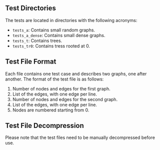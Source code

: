 ## Test Directories
The tests are located in directories with the following acronyms:
- `tests_a`: Contains small random graphs.
- `tests_a_dense`: Contains small dense graphs.
- `tests_t`: Contains trees.
- `tests_tr0`: Contains tress rooted at 0.

## Test File Format
Each file contains one test case and describes two graphs, one after another. The format of the test file is as follows:
1. Number of nodes and edges for the first graph.
2. List of the edges, with one edge per line.
3. Number of nodes and edges for the second graph.
4. List of the edges, with one edge per line.
5. Nodes are numbered starting from 0.

## Test File Decompression
Please note that the test files need to be manually decompressed before use.

